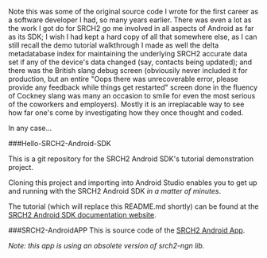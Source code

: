Note this was some of the original source code I wrote for the first career as a software developer I had, so many years earlier. 
There was even a lot as the work I got do for SRCH2 go me involved in all aspects of Android as far as its SDK; I wish I had kept a hard copy of all that somewhere else, as I can still recall the demo tutorial walkthrough I made as well the delta metadatabase index for maintaining the underlying SRCH2 accurate data set if any of the device's data changed (say, contacts being updated); and there was the British slang debug screen (obviousily never included it for production, but an entire "Oops there was unrecoverable error, please provide any feedback while things get restarted" screen done in the fluency of Cockney slang was many an occasion to smile for even the most serious of the coworkers and employers). Mostly it is an irreplacable way to see how far one's come by investigating how they once thought and coded. 

In any case...

###Hello-SRCH2-Android-SDK

This is a git repository for the SRCH2 Android SDK's tutorial demonstration project. 

Cloning this project and importing into Android Studio enables you to get up and running with the SRCH2 Android SDK *in a matter of minutes*. 

The tutorial (which will replace this README.md shortly) can be found at the [SRCH2 Android SDK documentation website](http://www.srch2.com/sdk/android). 

###SRCH2-AndroidAPP
This is source code of the [SRCH2 Android App](https://play.google.com/store/apps/details?id=com.srch2&hl=en). 

*Note: this app is using an obsolete version of srch2-ngn lib.*
